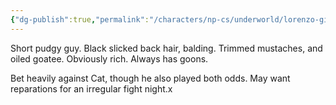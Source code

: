 ```yaml
---
{"dg-publish":true,"permalink":"/characters/np-cs/underworld/lorenzo-giobaldi/","created":"2024-12-13T22:14:50.889-08:00","updated":"2025-01-27T19:48:47.000-08:00"}
---
```



Short pudgy guy. Black slicked back hair, balding. Trimmed mustaches, and oiled goatee. Obviously rich. Always has goons.

Bet heavily against Cat, though he also played both odds. May want reparations for an irregular fight night.x